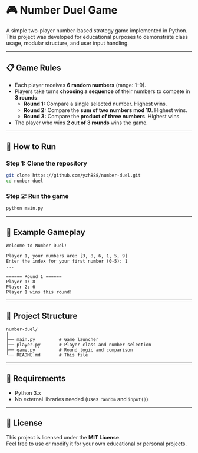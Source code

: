 # 🎮 Number Duel Game

A simple two-player number-based strategy game implemented in Python.  
This project was developed for educational purposes to demonstrate class usage, modular structure, and user input handling.

---

## 📋 Game Rules

- Each player receives **6 random numbers** (range: 1–9).
- Players take turns **choosing a sequence** of their numbers to compete in **3 rounds**:
  - **Round 1:** Compare a single selected number. Highest wins.
  - **Round 2:** Compare the **sum of two numbers mod 10**. Highest wins.
  - **Round 3:** Compare the **product of three numbers**. Highest wins.
- The player who wins **2 out of 3 rounds** wins the game.

---

## 🚀 How to Run

### Step 1: Clone the repository
```bash
git clone https://github.com/yzh888/number-duel.git
cd number-duel
```

### Step 2: Run the game
```bash
python main.py
```

---

## 🧠 Example Gameplay
```
Welcome to Number Duel!

Player 1, your numbers are: [3, 8, 6, 1, 5, 9]
Enter the index for your first number (0-5): 1
...

====== Round 1 ======
Player 1: 8
Player 2: 6
Player 1 wins this round!
```

---

## 📁 Project Structure

```
number-duel/
│
├── main.py         # Game launcher
├── player.py       # Player class and number selection
├── game.py         # Round logic and comparison
└── README.md       # This file
```

---

## 🔧 Requirements

- Python 3.x  
- No external libraries needed (uses `random` and `input()`)

---

## 📄 License

This project is licensed under the **MIT License**.  
Feel free to use or modify it for your own educational or personal projects.

